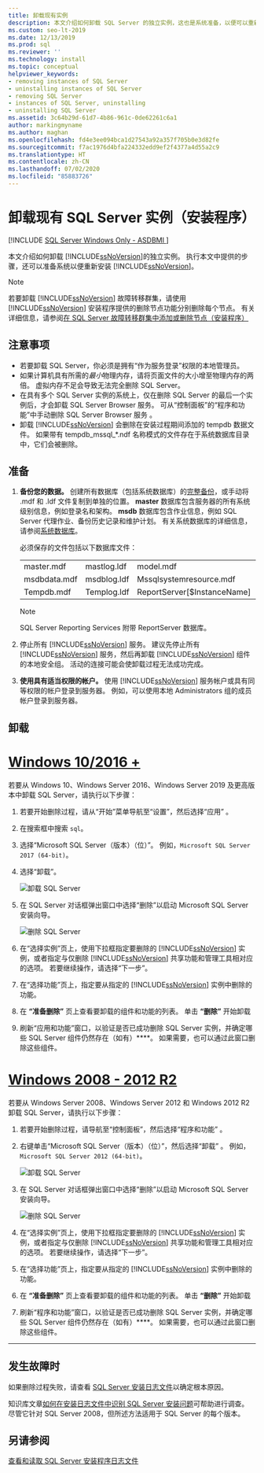 ```yaml
---
title: 卸载现有实例
description: 本文介绍如何卸载 SQL Server 的独立实例，这也是系统准备，以便可以重新安装 SQL Server。
ms.custom: seo-lt-2019
ms.date: 12/13/2019
ms.prod: sql
ms.reviewer: ''
ms.technology: install
ms.topic: conceptual
helpviewer_keywords:
- removing instances of SQL Server
- uninstalling instances of SQL Server
- removing SQL Server
- instances of SQL Server, uninstalling
- uninstalling SQL Server
ms.assetid: 3c64b29d-61d7-4b86-961c-0de62261c6a1
author: markingmyname
ms.author: maghan
ms.openlocfilehash: fd4e3ee094bca1d27543a92a357f705b0e3d82fe
ms.sourcegitcommit: f7ac1976d4bfa224332edd9ef2f4377a4d55a2c9
ms.translationtype: HT
ms.contentlocale: zh-CN
ms.lasthandoff: 07/02/2020
ms.locfileid: "85883726"
---
```

# <a name="uninstall-an-existing-instance-of-sql-server-setup"></a>卸载现有 SQL Server 实例（安装程序）
[!INCLUDE [SQL Server Windows Only - ASDBMI ](../../includes/applies-to-version/sql-windows-only-asdbmi.md)]

  本文介绍如何卸载 [!INCLUDE[ssNoVersion](../../includes/ssnoversion-md.md)]的独立实例。 执行本文中提供的步骤，还可以准备系统以便重新安装 [!INCLUDE[ssNoVersion](../../includes/ssnoversion-md.md)]。  
  
 > [!NOTE]
 > 若要卸载 [!INCLUDE[ssNoVersion](../../includes/ssnoversion-md.md)] 故障转移群集，请使用 [!INCLUDE[ssNoVersion](../../includes/ssnoversion-md.md)] 安装程序提供的删除节点功能分别删除每个节点。 有关详细信息，请参阅[在 SQL Server 故障转移群集中添加或删除节点（安装程序）](../../sql-server/failover-clusters/install/add-or-remove-nodes-in-a-sql-server-failover-cluster-setup.md)  

## <a name="considerations"></a>注意事项

- 若要卸载 SQL Server，你必须是拥有“作为服务登录”权限的本地管理员。 
- 如果计算机具有所需的*最小*物理内存，请将页面文件的大小增至物理内存的两倍。 虚拟内存不足会导致无法完全删除 SQL Server。 
- 在具有多个 SQL Server 实例的系统上，仅在删除 SQL Server 的最后一个实例后，才会卸载 SQL Server Browser 服务。 可从“控制面板”的“程序和功能”中手动删除 SQL Server Browser 服务 。 
- 卸载 [!INCLUDE[ssNoVersion](../../includes/ssnoversion-md.md)] 会删除在安装过程期间添加的 tempdb 数据文件。 如果带有 tempdb_mssql_*.ndf 名称模式的文件存在于系统数据库目录中，它们会被删除。 
  

  
## <a name="prepare"></a>准备  
  
1.  **备份您的数据。** 创建所有数据库（包括系统数据库）的[完整备份](../../relational-databases/backup-restore/create-a-full-database-backup-sql-server.md)，或手动将 .mdf 和 .ldf 文件复制到单独的位置。 **master** 数据库包含服务器的所有系统级别信息，例如登录名和架构。 **msdb** 数据库包含作业信息，例如 SQL Server 代理作业、备份历史记录和维护计划。 有关系统数据库的详细信息，请参阅[系统数据库](../../relational-databases/backup-restore/back-up-and-restore-of-system-databases-sql-server.md)。 
  
    必须保存的文件包括以下数据库文件：  

    |             |            |           |            |
    | :---------- | :--------- |:--------- | :--------- |
    | master.mdf  | mastlog.ldf| model.mdf | modellog.ldf| 
    | msdbdata.mdf| msdblog.ldf| Mssqlsystemresource.mdf | Mssqlsustemresource.ldf |
    | Tempdb.mdf | Templog.ldf|  ReportServer[$InstanceName] | ReportServer[$InstanceName]TempDB| 

    > [!NOTE]
    > SQL Server Reporting Services 附带 ReportServer 数据库。   

 
1.  停止所有 [!INCLUDE[ssNoVersion](../../includes/ssnoversion-md.md)] 服务。 建议先停止所有 [!INCLUDE[ssNoVersion](../../includes/ssnoversion-md.md)] 服务，然后再卸载 [!INCLUDE[ssNoVersion](../../includes/ssnoversion-md.md)] 组件的本地安全组。 活动的连接可能会使卸载过程无法成功完成。  
  
1.  **使用具有适当权限的帐户。** 使用 [!INCLUDE[ssNoVersion](../../includes/ssnoversion-md.md)] 服务帐户或具有同等权限的帐户登录到服务器。 例如，可以使用本地 Administrators 组的成员帐户登录到服务器。  
  
## <a name="uninstall"></a>卸载 

# <a name="windows-10--2016-"></a>[Windows 10/2016 +](#tab/Windows10)

若要从 Windows 10、Windows Server 2016、Windows Server 2019 及更高版本中卸载 SQL Server，请执行以下步骤： 

1. 若要开始删除过程，请从“开始”菜单导航至“设置”，然后选择“应用” 。 
1. 在搜索框中搜索 `sql`。 
1. 选择“Microsoft SQL Server（版本）（位）”。 例如，`Microsoft SQL Server 2017 (64-bit)`。
1. 选择“卸载”。
 
    ![卸载 SQL Server](media/uninstall-an-existing-instance-of-sql-server-setup/uninstall-sql-server-windows-10.png)

1. 在 SQL Server 对话框弹出窗口中选择“删除”以启动 Microsoft SQL Server 安装向导。 

    ![删除 SQL Server](media/uninstall-an-existing-instance-of-sql-server-setup/remove-sql-2017.png)
  
1.  在“选择实例”页上，使用下拉框指定要删除的 [!INCLUDE[ssNoVersion](../../includes/ssnoversion-md.md)] 实例，或者指定与仅删除 [!INCLUDE[ssNoVersion](../../includes/ssnoversion-md.md)] 共享功能和管理工具相对应的选项。 若要继续操作，请选择“下一步”。  
  
1.  在“选择功能”页上，指定要从指定的 [!INCLUDE[ssNoVersion](../../includes/ssnoversion-md.md)] 实例中删除的功能。  
  
1.  在 **“准备删除”** 页上查看要卸载的组件和功能的列表。 单击 **“删除”** 开始卸载  
 
1. 刷新“应用和功能”窗口，以验证是否已成功删除 SQL Server 实例，并确定哪些 SQL Server 组件仍然存在（如有）****。 如果需要，也可以通过此窗口删除这些组件。 

# <a name="windows-2008---2012-r2"></a>[Windows 2008 - 2012 R2](#tab/windows2012)

若要从 Windows Server 2008、Windows Server 2012 和 Windows 2012 R2 卸载 SQL Server，请执行以下步骤： 

1. 若要开始删除过程，请导航至“控制面板”，然后选择“程序和功能” 。
1. 右键单击“Microsoft SQL Server（版本）（位）”，然后选择“卸载” 。 例如，`Microsoft SQL Server 2012 (64-bit)`。  
  
    ![卸载 SQL Server](media/uninstall-an-existing-instance-of-sql-server-setup/uninstall-sql-server-windows-2012.png)

1. 在 SQL Server 对话框弹出窗口中选择“删除”以启动 Microsoft SQL Server 安装向导。 

    ![删除 SQL Server](media/uninstall-an-existing-instance-of-sql-server-setup/remove-sql-2012.png)
  
1.  在“选择实例”页上，使用下拉框指定要删除的 [!INCLUDE[ssNoVersion](../../includes/ssnoversion-md.md)] 实例，或者指定与仅删除 [!INCLUDE[ssNoVersion](../../includes/ssnoversion-md.md)] 共享功能和管理工具相对应的选项。 若要继续操作，请选择“下一步”。  
  
1.  在“选择功能”页上，指定要从指定的 [!INCLUDE[ssNoVersion](../../includes/ssnoversion-md.md)] 实例中删除的功能。  
  
1.  在 **“准备删除”** 页上查看要卸载的组件和功能的列表。 单击 **“删除”** 开始卸载  
 
1. 刷新“程序和功能”窗口，以验证是否已成功删除 SQL Server 实例，并确定哪些 SQL Server 组件仍然存在（如有）****。 如果需要，也可以通过此窗口删除这些组件。 

---

  
## <a name="in-the-event-of-failure"></a>发生故障时  

如果删除过程失败，请查看 [SQL Server 安装日志文件](../../database-engine/install-windows/view-and-read-sql-server-setup-log-files.md)以确定根本原因。 

知识库文章[如何在安装日志文件中识别 SQL Server 安装问题](https://support.microsoft.com/kb/955396/en-us)可帮助进行调查。 尽管它针对 SQL Server 2008，但所述方法适用于 SQL Server 的每个版本。 

  
## <a name="see-also"></a>另请参阅  
 [查看和读取 SQL Server 安装程序日志文件](../../database-engine/install-windows/view-and-read-sql-server-setup-log-files.md)  
  
  
